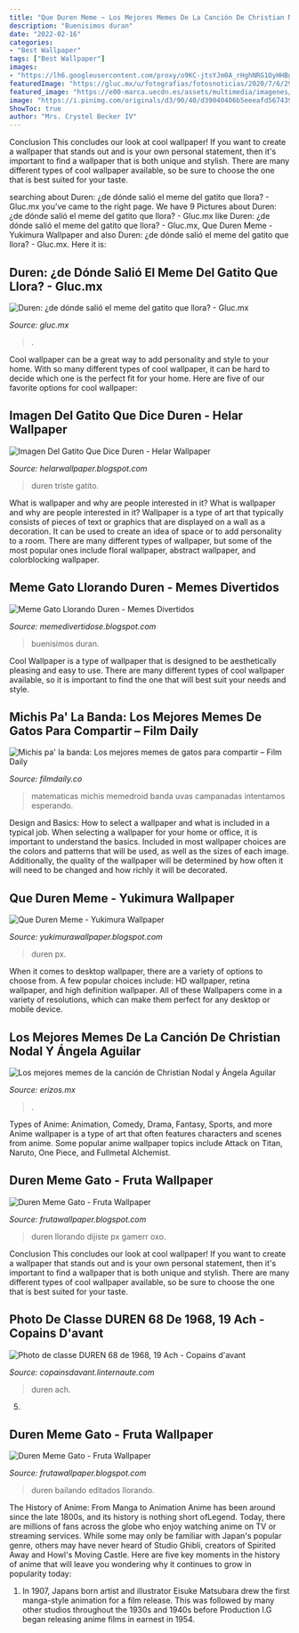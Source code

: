 ```yaml
---
title: "Que Duren Meme ~ Los Mejores Memes De La Canción De Christian Nodal Y ángela Aguilar"
description: "Buenisimos duran"
date: "2022-02-16"
categories:
- "Best Wallpaper"
tags: ["Best Wallpaper"]
images:
- "https://lh6.googleusercontent.com/proxy/o9KC-jtsYJm0A_rHghNRG1OyHHBgy_3TykQzm8Irpd-cBiKu618kbQD9PVRm6agdfwQML5ZkC6l8MdUVQhyfhmKXc_1lAegw2m8F5tpILnaEZfGHjMzzjXBUoWUTEznttJo=w1200-h630-p-k-no-nu"
featuredImage: "https://gluc.mx/u/fotografias/fotosnoticias/2020/7/6/29848.jpg"
featured_image: "https://e00-marca.uecdn.es/assets/multimedia/imagenes/2019/08/30/15671293078242.jpg"
image: "https://i.pinimg.com/originals/d3/90/40/d39040406b5eeeafd56743969076f66b.jpg"
ShowToc: true
author: "Mrs. Crystel Becker IV"
---
```



Conclusion
This concludes our look at cool wallpaper! If you want to create a wallpaper that stands out and is your own personal statement, then it's important to find a wallpaper that is both unique and stylish. There are many different types of cool wallpaper available, so be sure to choose the one that is best suited for your taste.

	

		
searching about Duren: ¿de dónde salió el meme del gatito que llora? - Gluc.mx you've came to the right page. We have 9 Pictures about Duren: ¿de dónde salió el meme del gatito que llora? - Gluc.mx like Duren: ¿de dónde salió el meme del gatito que llora? - Gluc.mx, Que Duren Meme - Yukimura Wallpaper and also Duren: ¿de dónde salió el meme del gatito que llora? - Gluc.mx. Here it is:
		
    
## Duren: ¿de Dónde Salió El Meme Del Gatito Que Llora? - Gluc.mx

<img loading=lazy src="https://gluc.mx/u/fotografias/fotosnoticias/2020/7/6/29848.jpg" onerror="this.onerror=null;this.src='https://tse4.mm.bing.net/th?id=OIP.2q0I3i6bP3z3dWj9GQitZgHaIp&amp;pid=15.1';" alt="Duren: ¿de dónde salió el meme del gatito que llora? - Gluc.mx">

_Source: gluc.mx_

>. 

	

Cool wallpaper can be a great way to add personality and style to your home. With so many different types of cool wallpaper, it can be hard to decide which one is the perfect fit for your home. Here are five of our favorite options for cool wallpaper: 

    
## Imagen Del Gatito Que Dice Duren - Helar Wallpaper

<img loading=lazy src="https://lh6.googleusercontent.com/proxy/o9KC-jtsYJm0A_rHghNRG1OyHHBgy_3TykQzm8Irpd-cBiKu618kbQD9PVRm6agdfwQML5ZkC6l8MdUVQhyfhmKXc_1lAegw2m8F5tpILnaEZfGHjMzzjXBUoWUTEznttJo=w1200-h630-p-k-no-nu" onerror="this.onerror=null;this.src='https://tse1.mm.bing.net/th?id=OIP.E9uw6AzUrAqsudCgfHwd9AHaD4&amp;pid=15.1';" alt="Imagen Del Gatito Que Dice Duren - Helar Wallpaper">

_Source: helarwallpaper.blogspot.com_

>duren triste gatito. 

	

What is wallpaper and why are people interested in it?
What is wallpaper and why are people interested in it?
Wallpaper is a type of art that typically consists of pieces of text or graphics that are displayed on a wall as a decoration. It can be used to create an idea of space or to add personality to a room. There are many different types of wallpaper, but some of the most popular ones include floral wallpaper, abstract wallpaper, and colorblocking wallpaper.

    
## Meme Gato Llorando Duren - Memes Divertidos

<img loading=lazy src="https://i.pinimg.com/originals/d3/90/40/d39040406b5eeeafd56743969076f66b.jpg" onerror="this.onerror=null;this.src='https://tse2.mm.bing.net/th?id=OIP.Nfqz5TRQQOd1Olz5uaaURgHaHW&amp;pid=15.1';" alt="Meme Gato Llorando Duren - Memes Divertidos">

_Source: memedivertidose.blogspot.com_

>buenisimos duran. 

	

Cool Wallpaper is a type of wallpaper that is designed to be aesthetically pleasing and easy to use. There are many different types of cool wallpaper available, so it is important to find the one that will best suit your needs and style.

    
## Michis Pa&#039; La Banda: Los Mejores Memes De Gatos Para Compartir – Film Daily

<img loading=lazy src="https://filmdaily.co/wp-content/uploads/2021/01/michis-09.jpeg" onerror="this.onerror=null;this.src='https://tse3.mm.bing.net/th?id=OIP.viVbpLWLEUEx3HN2HWDUeQHaHC&amp;pid=15.1';" alt="Michis pa&#039; la banda: Los mejores memes de gatos para compartir – Film Daily">

_Source: filmdaily.co_

>matematicas michis memedroid banda uvas campanadas intentamos esperando. 

	

Design and Basics: How to select a wallpaper and what is included in a typical job.
When selecting a wallpaper for your home or office, it is important to understand the basics. Included in most wallpaper choices are the colors and patterns that will be used, as well as the sizes of each image. Additionally, the quality of the wallpaper will be determined by how often it will need to be changed and how richly it will be decorated.

    
## Que Duren Meme - Yukimura Wallpaper

<img loading=lazy src="http://pm1.narvii.com/6383/b7baabb144be9824da3e63caf09525d3bfecaa62_00.jpg" onerror="this.onerror=null;this.src='https://tse3.mm.bing.net/th?id=OIP.yHXEQDl91u5Is8Cfn5xvuAHaHQ&amp;pid=15.1';" alt="Que Duren Meme - Yukimura Wallpaper">

_Source: yukimurawallpaper.blogspot.com_

>duren px. 

	

When it comes to desktop wallpaper, there are a variety of options to choose from. A few popular choices include: HD wallpaper, retina wallpaper, and high definition wallpaper. All of these Wallpapers come in a variety of resolutions, which can make them perfect for any desktop or mobile device. 

    
## Los Mejores Memes De La Canción De Christian Nodal Y Ángela Aguilar

<img loading=lazy src="https://i2.wp.com/erizos.mx/wp-content/uploads/2020/11/memes-christian-nodal-angela-aguilar-cancion-16.jpg?resize=960%2C938&amp;ssl=1" onerror="this.onerror=null;this.src='https://tse1.mm.bing.net/th?id=OIP.hbLgoyzDenebYqzR3CL4pgHaHP&amp;pid=15.1';" alt="Los mejores memes de la canción de Christian Nodal y Ángela Aguilar">

_Source: erizos.mx_

>. 

	

Types of Anime: Animation, Comedy, Drama, Fantasy, Sports, and more
Anime wallpaper is a type of art that often features characters and scenes from anime. Some popular anime wallpaper topics include Attack on Titan, Naruto, One Piece, and Fullmetal Alchemist.

    
## Duren Meme Gato - Fruta Wallpaper

<img loading=lazy src="https://e00-marca.uecdn.es/assets/multimedia/imagenes/2019/08/30/15671293078242.jpg" onerror="this.onerror=null;this.src='https://tse2.mm.bing.net/th?id=OIP.Lo9QdF5RE_Gd1UMYUHsfXAHaFo&amp;pid=15.1';" alt="Duren Meme Gato - Fruta Wallpaper">

_Source: frutawallpaper.blogspot.com_

>duren llorando dijiste px gamerr oxo. 

	

Conclusion
This concludes our look at cool wallpaper! If you want to create a wallpaper that stands out and is your own personal statement, then it's important to find a wallpaper that is both unique and stylish. There are many different types of cool wallpaper available, so be sure to choose the one that is best suited for your taste.

    
## Photo De Classe DUREN 68 De 1968, 19 Ach - Copains D&#039;avant

<img loading=lazy src="https://image-parcours.copainsdavant.com/image/750/1637133188/3856781.jpg" onerror="this.onerror=null;this.src='https://tse1.mm.bing.net/th?id=OIP.GS_ipxLQcCjevEpmY_6MJQHaKf&amp;pid=15.1';" alt="Photo de classe DUREN 68 de 1968, 19 Ach - Copains d&#039;avant">

_Source: copainsdavant.linternaute.com_

>duren ach. 

	

5.

    
## Duren Meme Gato - Fruta Wallpaper

<img loading=lazy src="https://depor.com/resizer/X5oimiVtA77RlGfFvgON7QX06ls=/560x315/smart/filters:format(jpeg):quality(75)/dvgnzpfv30f28.cloudfront.net/08-14-2020/t_b6ba55e85ab140a5acfa05ad3fb3f84e_name_Clipboard03.jpg" onerror="this.onerror=null;this.src='https://tse1.mm.bing.net/th?id=OIP.5FCS7qvQPeCh2U0-W0J-nAHaEK&amp;pid=15.1';" alt="Duren Meme Gato - Fruta Wallpaper">

_Source: frutawallpaper.blogspot.com_

>duren bailando editados llorando. 

	

The History of Anime: From Manga to Animation
Anime has been around since the late 1800s, and its history is nothing short ofLegend. Today, there are millions of fans across the globe who enjoy watching anime on TV or streaming services. While some may only be familiar with Japan's popular genre, others may have never heard of Studio Ghibli, creators of Spirited Away and Howl's Moving Castle. Here are five key moments in the history of anime that will leave you wondering why it continues to grow in popularity today:
1) In 1907, Japans born artist and illustrator Eisuke Matsubara drew the first manga-style animation for a film release. This was followed by many other studios throughout the 1930s and 1940s before Production I.G began releasing anime films in earnest in 1954.

